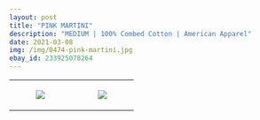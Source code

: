 ```yaml
---
layout: post
title: "PINK MARTINI"
description: "MEDIUM | 100% Combed Cotton | American Apparel"
date: 2021-03-08
img: /img/0474-pink-martini.jpg
ebay_id: 233925078264
---
```




<table style="width:100%;"><tr><td style="vertical-align:top;">
      <figure class="tmblr-full" data-orig-height="2048" data-orig-width="1365" data-orig-src="https://concertshirts.netlify.app/shirts/0474/0474-01.jpg"><img src="https://64.media.tumblr.com/23f567abe1d3bbc6f9ebf6343e4e64c5/37a3e6080039a63b-c4/s540x810/c7d0e048c9906497e43ce60d705b5ee8fc6d6ff8.jpg" data-orig-height="2048" data-orig-width="1365" data-orig-src="https://concertshirts.netlify.app/shirts/0474/0474-01.jpg"/></figure></td>
    <td style="vertical-align:top;">
      <figure class="tmblr-full" data-orig-height="2048" data-orig-width="1365" data-orig-src="https://concertshirts.netlify.app/shirts/0474/0474-02.jpg"><img src="https://64.media.tumblr.com/95b17debe519712c389dd1bd32298abe/37a3e6080039a63b-98/s540x810/99f9ecbd05f765796b8c534b0f11b699b5e41fca.jpg" data-orig-height="2048" data-orig-width="1365" data-orig-src="https://concertshirts.netlify.app/shirts/0474/0474-02.jpg"/></figure></td>
  </tr></table>
